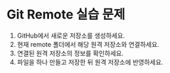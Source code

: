 # Git Remote 실습 문제

1. GitHub에서 새로운 저장소를 생성하세요.
2. 현재 remote 폴더에서 해당 원격 저장소와 연결하세요.
3. 연결된 원격 저장소의 정보를 확인하세요.
4. 파일을 하나 만들고 저장한 뒤 원격 저장소에 반영하세요.
